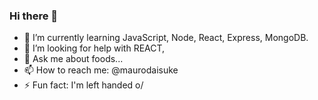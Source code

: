 ### Hi there 👋

- 🌱 I’m currently learning JavaScript, Node, React, Express, MongoDB.
- 🤔 I’m looking for help with REACT, 
- 💬 Ask me about foods...
- 📫 How to reach me: @maurodaisuke
- ⚡ Fun fact: I'm left handed o/
